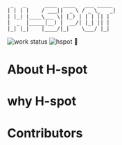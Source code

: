 ```
 _   _      ____  ____   ___ _____ 
| | | |    / ___||  _ \ / _ \_   _|
| |_| |____\___ \| |_) | | | || |  
|  _  |_____|__) |  __/| |_| || |  
|_| |_|    |____/|_|    \___/ |_|  
``` 
![work status](https://img.shields.io/badge/work-on%20progress-blue.svg)
![hspot](https://img.shields.io/badge/Hspot-v0.1.0-orange.svg)
:rocket:

# About H-spot 


# why H-spot 


# Contributors 


